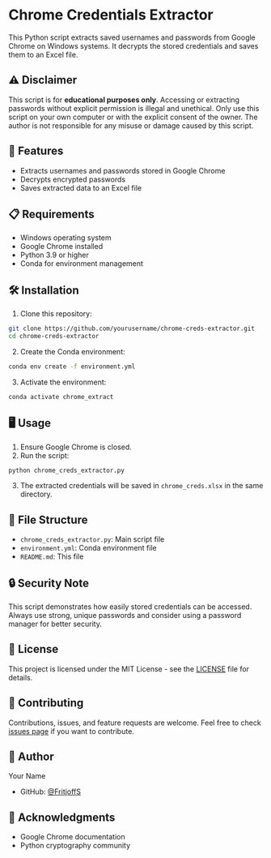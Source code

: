 # Chrome Credentials Extractor

This Python script extracts saved usernames and passwords from Google Chrome on Windows systems. It decrypts the stored credentials and saves them to an Excel file.

## ⚠️ Disclaimer

This script is for **educational purposes only**. Accessing or extracting passwords without explicit permission is illegal and unethical. Only use this script on your own computer or with the explicit consent of the owner. The author is not responsible for any misuse or damage caused by this script.

## 🚀 Features

- Extracts usernames and passwords stored in Google Chrome
- Decrypts encrypted passwords
- Saves extracted data to an Excel file

## 📋 Requirements

- Windows operating system
- Google Chrome installed
- Python 3.9 or higher
- Conda for environment management

## 🛠️ Installation

1. Clone this repository:

```sh
git clone https://github.com/yourusername/chrome-creds-extractor.git
cd chrome-creds-extractor
```


2. Create the Conda environment:
```sh
conda env create -f environment.yml
```

3. Activate the environment:
```sh
conda activate chrome_extract
```

## 🖥️ Usage

1. Ensure Google Chrome is closed.
2. Run the script:
```sh
python chrome_creds_extractor.py
```
3. The extracted credentials will be saved in `chrome_creds.xlsx` in the same directory.

## 📁 File Structure

- `chrome_creds_extractor.py`: Main script file
- `environment.yml`: Conda environment file
- `README.md`: This file

## 🔒 Security Note

This script demonstrates how easily stored credentials can be accessed. Always use strong, unique passwords and consider using a password manager for better security.

## 📄 License

This project is licensed under the MIT License - see the [LICENSE](LICENSE) file for details.

## 🤝 Contributing

Contributions, issues, and feature requests are welcome. Feel free to check [issues page](https://github.com/yourusername/chrome-creds-extractor/issues) if you want to contribute.

## 👤 Author

Your Name
- GitHub: [@FritjoffS](https://github.com/FritjoffS)

## 🙏 Acknowledgments

- Google Chrome documentation
- Python cryptography community
